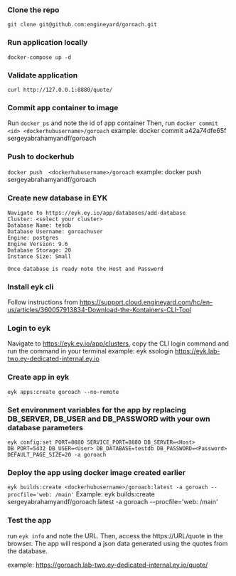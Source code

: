 ### Clone the repo
`git clone git@github.com:engineyard/goroach.git`

### Run application locally
`docker-compose up -d`

### Validate application
`curl http://127.0.0.1:8880/quote/`

### Commit app container to image
Run `docker ps` and note the id of app container
Then, run `docker commit <id> <dockerhubusername>/goroach`
example: docker commit a42a74dfe65f sergeyabrahamyandf/goroach

### Push to dockerhub
`docker push  <dockerhubusername>/goroach`
example: docker push sergeyabrahamyandf/goroach

### Create new database in EYK
```
Navigate to https://eyk.ey.io/app/databases/add-database
Cluster: <select your cluster>
Database Name: tesdb
Database Username: goroachuser
Engine: postgres
Engine Version: 9.6
Database Storage: 20
Instance Size: Small

Once database is ready note the Host and Password

```

### Install eyk cli
Follow instructions from https://support.cloud.engineyard.com/hc/en-us/articles/360057913834-Download-the-Kontainers-CLI-Tool

### Login to eyk
Navigate to https://eyk.ey.io/app/clusters, copy the CLI login command and run the command in your terminal
example: eyk ssologin https://eyk.lab-two.ey-dedicated-internal.ey.io

### Create app in eyk
`eyk apps:create goroach --no-remote`

### Set environment variables for the app by replacing DB_SERVER, DB_USER and DB_PASSWORD with your own database parameters
`eyk config:set PORT=8880 SERVICE_PORT=8880 DB_SERVER=<Host> DB_PORT=5432 DB_USER=<User> DB_DATABASE=testdb DB_PASSWORD=<Password> DEFAULT_PAGE_SIZE=20 -a goroach`

### Deploy the app using docker image created earlier
`eyk builds:create <dockerhubusername>/goroach:latest -a goroach --procfile='web: /main'`
Example: eyk builds:create sergeyabrahamyandf/goroach:latest -a goroach --procfile='web: /main'

### Test the app
run `eyk info` and note the URL. Then, access the https://URL/quote in the browser. The app will respond a json data generated using the quotes from the database.

example: https://goroach.lab-two.ey-dedicated-internal.ey.io/quote/
